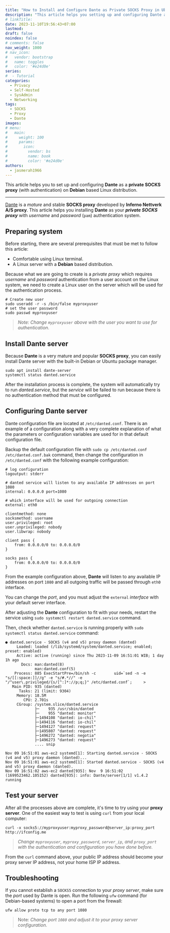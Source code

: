 ```yaml
---
title: "How to Install and Configure Dante as Private SOCKS Proxy in Ubuntu"
description: "This article helps you setting up and configuring Dante as a private SOCKS proxy on Debian based Linux distribution."
# linkTitle:
date: 2023-11-10T19:56:43+07:00
lastmod:
draft: false
noindex: false
# comments: false
nav_weight: 1000
# nav_icon:
#   vendor: bootstrap
#   name: toggles
#   color: '#e24d0e'
series:
#  - Tutorial
categories:
  - Privacy
  - Self-Hosted
  - SysAdmin
  - Networking
tags:
  - SOCKS
  - Proxy
  - Dante
images:
# menu:
#   main:
#     weight: 100
#     params:
#       icon:
#         vendor: bs
#         name: book
#         color: '#e24d0e'
authors:
  - jasmerah1966
---
```


This article helps you to set up and configuring **Dante** as a **private SOCKS proxy** (with authentication) on **Debian** based Linux distribution.

<!--more-->
---
[Dante](https://www.inet.no/dante/) is a _mature_ and stable **SOCKS proxy** developed by **Inferno Nettverk A/S proxy**. This article helps you installing **Dante** as your _**private SOCKS proxy**_ with _username_ and _password_ (`pam`) authentication system.

## Preparing system

Before starting, there are several prerequisites that must be met to follow this article:
- Comfortable using Linux terminal.
- A Linux server with a **Debian** based distribution.

Because what we are going to create is a *private proxy* which requires _username_ and _password_ authentication from a user account on the Linux system, we need to create a Linux user on the server which will be used for the authentication process.

```shell
# Create new user
sudo useradd -r -s /bin/false myproxyuser
# set the user password
sudo passwd myproxyuser
```

> _Note: Change `myproxyuser` above with the user you want to use for authentication._

## Install Dante server

Because **Dante** is a very mature and popular **SOCKS proxy**, you can easily install Dante server with the built-in Debian or Ubuntu package manager.

```shell
sudo apt install dante-server
systemctl status danted.service
```

After the installation process is complete, the system will automatically try to run _danted.service_, but the _service_ will be failed to run because there is no authentication method that must be configured.

## Configuring Dante server

Dante configuration file are located at `/etc/danted.conf`. There is an example of a configuration along with a very complete explanation of what the parameters or configuration variables are used for in that default configuration file.

Backup the default configuration file with `sudo cp /etc/danted.conf /etc/danted.conf.bak` command, then change the configuration in `/etc/danted.conf` with the following example configuration:

```plain
# log configuration
logoutput: stderr

# danted service will listen to any available IP addresses on port 1080
internal: 0.0.0.0 port=1080

# which interface will be used for outgoing connection
external: eth0

clientmethod: none
socksmethod: username
user.privileged: root
user.unprivileged: nobody
user.libwrap: nobody

client pass {
    from: 0.0.0.0/0 to: 0.0.0.0/0
}

socks pass {
    from: 0.0.0.0/0 to: 0.0.0.0/0
}
```

From the example configuration above, **Dante** will listen to any available IP addresses on port `1080` and all outgoing traffic will be passed through `eth0` interface.

You can change the _port_, and you must adjust the `external` _interface_ with your default server interface.

After adjusting the **Dante** configuration to fit with your needs, restart the service using `sudo systemctl restart danted.service` command.

Then, check whether `danted.service` is running properly with `sudo systemctl status danted.service` command:

```plain
● danted.service - SOCKS (v4 and v5) proxy daemon (danted)
     Loaded: loaded (/lib/systemd/system/danted.service; enabled; preset: enabled)
     Active: active (running) since Thu 2023-11-09 16:51:01 WIB; 1 day 1h ago
       Docs: man:danted(8)
             man:danted.conf(5)
    Process: 885 ExecStartPre=/bin/sh -c        uid=`sed -n -e "s/[[:space:]]//g" -e "s/#.*//" -e "/^user\.privileged/{s/[^:]*://p;q;}" /etc/danted.conf`;     >
   Main PID: 935 (danted)
      Tasks: 21 (limit: 9304)
     Memory: 18.5M
        CPU: 2.701s
     CGroup: /system.slice/danted.service
             ├─    935 /usr/sbin/danted
             ├─    955 "danted: monitor"
             ├─1494108 "danted: io-chil"
             ├─1494116 "danted: io-chil"
             ├─1494127 "danted: request"
             ├─1495807 "danted: request"
             ├─1496272 "danted: negotia"
             ├─1496273 "danted: request"
             .... snip

Nov 09 16:51:01 aws-ec2 systemd[1]: Starting danted.service - SOCKS (v4 and v5) proxy daemon (danted)...
Nov 09 16:51:01 aws-ec2 systemd[1]: Started danted.service - SOCKS (v4 and v5) proxy daemon (danted).
Nov 09 16:51:02 aws-ec2 danted[935]: Nov  9 16:51:02 (1699523462.105152) danted[935]: info: Dante/server[1/1] v1.4.2 running
```

## Test your server

After all the processes above are complete, it's time to try using your **proxy server**. One of the easiest way to test is using `curl` from your local computer:

```shell
curl -x socks5://myproxyuser:myproxy_password@server_ip:proxy_port http://ifconfig.me
```

> _Change `myproxyuser`, `myproxy_password`, `server_ip`, and `proxy_port` with the authentication and configuration you have done before._

From the `curl` command above, your public IP address should become your proxy server IP address, not your home ISP IP address.

## Troubleshooting

If you cannot establish a `SOCKS5` connection to your _proxy server_, make sure the _port_ used by Dante is open. Run the following `ufw` command (for Debian-based systems) to open a port from the firewall:

```shell
ufw allow proto tcp to any port 1080
```

> Note: _Change port `1080` and adjust it to your proxy server configuration._
